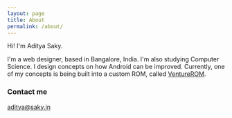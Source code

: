 ```yaml
---
layout: page
title: About
permalink: /about/
---
```


Hi! I'm Aditya Saky.

I'm a web designer, based in Bangalore, India. I'm also studying Computer Science.  I design concepts on how Android can be improved. Currently, one of my concepts is being built into a custom ROM, called [VentureROM](http://venturerom.com).

### Contact me

[aditya@saky.in](mailto:aditya@saky.in)
